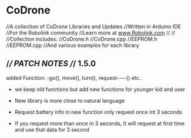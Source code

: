 # CoDrone
//A collection of CoDrone Libraries and Updates
//Written in Arduino IDE
//For the Robolink community 
//Learn more at www.Robolink.com
//
//
//Collection includes:
//CoDrone.h
//CoDrone.cpp
//EEPROM.h
//EEPROM.cpp
//And various examples for each library


/*******************************************************************/
PATCH NOTES
/*******************************************************************/
1.5.0
---------------------------------------------------------------------
added Function:
-go(), move(), turn(), request----() etc..

- we keep old functions but add new functions for younger kid and user

- New library is more close to natural language

- Request battery info in new function only request once int 3 seconds 

- If you request more than once in 3 seconds, It will request at first time and use that data for 3 second